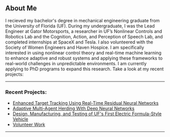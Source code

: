 ## About Me

I recieved my bachelor's degree in mechanical engineering graduate from the University of Florida (UF). During my undergraduate, I was the Lead Engineer at Gator Motorsports, a researcher in UF’s Nonlinear Controls and Robotics Lab and the Cognition, Action, and Perception of Speech Lab, and completed internships at SpaceX and Tesla. I also volunteered with the Society of Women Engineers and Haven Hospice. I am specifically interested in using nonlinear control theory and real-time machine learning to enhance adaptive and robust systems and applying these frameworks to real-world challenges in unpredictable environments. I am currently applying to PhD programs to expand this research. Take a look at my recent projects:

---
### Recent Projects:
- <a href="/ResNet/">Enhanced Target Tracking Using Real-Time Residual Neural Networks</a> <!-- Link -->  
- <a href="/DNN/">Adaptive Multi-Agent Herding With Deep Neural Networks</a> <!-- Link --> 
- <a href="/GMS/">Design, Manufacturing, and Testing of UF's First Electric Formula-Style Vehicle</a> <!-- Link --> 
- <a href="/volunteer/">Volunteer Work</a> <!-- Link to the Volunteer Work page -->
---
